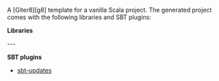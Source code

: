 A [Giter8][g8] template for a vanilla Scala project. The generated project comes with the following libraries and SBT plugins:

**Libraries**

\---

**SBT plugins**
- [sbt-updates](https://github.com/rtimush/sbt-updates)
